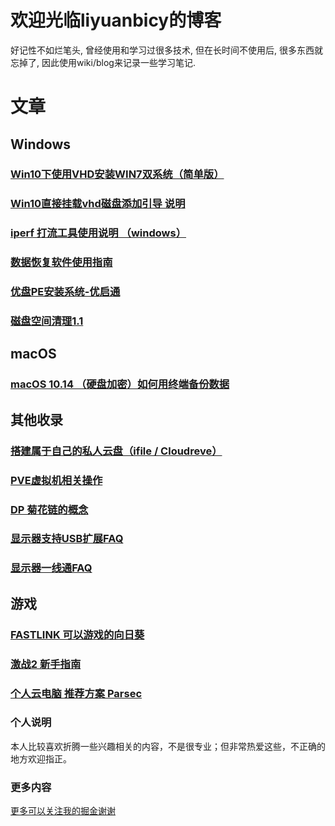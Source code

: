 # 欢迎光临liyuanbicy的博客

好记性不如烂笔头, 曾经使用和学习过很多技术, 但在长时间不使用后, 很多东西就忘掉了, 因此使用wiki/blog来记录一些学习笔记.
# 文章

## Windows
### [Win10下使用VHD安装WIN7双系统（简单版）](https://www.bilibili.com/read/cv8648377?spm_id_from=333.999.0.0)
### [Win10直接挂载vhd磁盘添加引导 说明](https://github.com/liyuanbicy/wiki/wiki/%E7%9B%B4%E6%8E%A5%E6%8C%82%E8%BD%BDvhd%E7%A3%81%E7%9B%98%E6%B7%BB%E5%8A%A0%E5%BC%95%E5%AF%BC-%E8%AF%B4%E6%98%8E)
### [iperf 打流工具使用说明 （windows）](https://demoyun.feishu.cn/docs/doccnsCxOeKraiiGugdD8vcZqIf)
### [数据恢复软件使用指南](https://www.bilibili.com/read/cv8656327?spm_id_from=333.999.0.0)
### [优盘PE安装系统-优启通](https://www.bilibili.com/read/cv8648564?spm_id_from=333.999.0.0)
### [磁盘空间清理1.1](https://www.bilibili.com/read/cv8647986?spm_id_from=333.999.0.0)
## macOS
### [macOS 10.14 （硬盘加密）如何用终端备份数据](https://github.com/liyuanbicy/wiki/wiki/macOS-10.14-%EF%BC%88%E7%A1%AC%E7%9B%98%E5%8A%A0%E5%AF%86%EF%BC%89%E5%A6%82%E4%BD%95%E7%94%A8%E7%BB%88%E7%AB%AF%E5%A4%87%E4%BB%BD%E6%95%B0%E6%8D%AE)

## 其他收录
### [搭建属于自己的私人云盘（ifile / Cloudreve）](https://github.com/liyuanbicy/wiki/wiki/%E6%90%AD%E5%BB%BA%E5%B1%9E%E4%BA%8E%E8%87%AA%E5%B7%B1%E7%9A%84%E7%A7%81%E4%BA%BA%E4%BA%91%E7%9B%98%EF%BC%88ifile---Cloudreve%EF%BC%89)
### [PVE虚拟机相关操作](https://demoyun.feishu.cn/docs/doccn5OY1Y7WSdiiI0dWeVuXrEg)
### [DP 菊花链的概念](https://demoyun.feishu.cn/docs/doccnmghusDhZ5v96JclDSEflIb)
### [显示器支持USB扩展FAQ](https://www.bilibili.com/read/cv12818812?spm_id_from=333.999.0.0)
### [显示器一线通FAQ](https://www.bilibili.com/read/cv12818812?spm_id_from=333.999.0.0)



## 游戏
### [FASTLINK 可以游戏的向日葵](https://www.bilibili.com/read/cv14007787?spm_id_from=333.999.0.0)
### [激战2 新手指南](https://www.bilibili.com/read/cv13660348?spm_id_from=333.999.0.0)
### [ 个人云电脑 推荐方案 Parsec](https://github.com/liyuanbicy/wiki/wiki/%E4%B8%AA%E4%BA%BA%E4%BA%91%E7%94%B5%E8%84%91-%E6%8E%A8%E8%8D%90%E6%96%B9%E6%A1%88---Parsec)

### 个人说明
本人比较喜欢折腾一些兴趣相关的内容，不是很专业；但非常热爱这些，不正确的地方欢迎指正。

### 更多内容

[更多可以关注我的掘金谢谢](https://juejin.cn/user/3052703925683576/posts)








